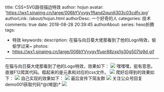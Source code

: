 title: CSS+SVG路径描边特效
author: hojun
avatar: 'https://wx1.sinaimg.cn/large/006bYVyvgy1ftand2qurdj303c03cdfv.jpg'
authorLink: /about/hojun.html
authorDesc: 一个好奇的人
categories: 技术
comments: true
date: 2018-08-28 20:39:45
authorAbout:
series: hexo折腾
tags:
 - 特效
keywords: 
description: 在猫与向日葵大佬那看到了他的Logo特效，偷偷学过来~
photos:
 - https://wx1.sinaimg.cn/large/006bYVyvgy1fupr88zxp1g30g507lq9d.gif
---
在猫与向日葵大佬那看到了他的Logo特效，效果如下：
![](https://wx4.sinaimg.cn/large/006bYVyvgy1fupqfcg4flg30ha057n05.gif)
嘿嘿嘿，挺有意思。直接F12爬其代码。框起来的是元素和对应的css文件。
![](https://wx3.sinaimg.cn/large/006bYVyvgy1fupqfaswcaj30qt0f9jwi.jpg)
爬好后得到的效果如下：
![](https://wx2.sinaimg.cn/large/006bYVyvgy1fupqfbzm6jg30bi0483zt.gif)
自己实现的效果如下：
![](https://wx1.sinaimg.cn/large/006bYVyvgy1fupr88zxp1g30g507lq9d.gif)
最后宣传下简友群
![](https://wx2.sinaimg.cn/large/006bYVyvgy1fupqfbm1b6g30m80ehn8z.gif)
关注公众号回复demo001获取代码*@(嘚瑟)*
![](https://wx2.sinaimg.cn/small/006bYVyvgy1ful7hdd8lxj30zk0zktcg.jpg)